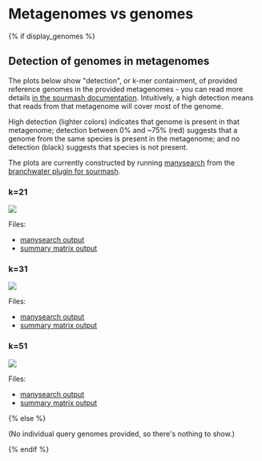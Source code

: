 # Metagenomes vs genomes

{% if display_genomes %}

## Detection of genomes in metagenomes

The plots below show "detection", or k-mer containment, of provided
reference genomes in the provided metagenomes - you can read more
details
[in the sourmash documentation](https://sourmash.readthedocs.io/en/latest/faq.html#mapping-reads-to-reference-vs-k-mer-detection-or-containment). Intuitively,
a high detection means that reads from that metagenome will cover most
of the genome.

High detection (lighter colors) indicates that genome is present in
that metagenome; detection between 0% and ~75% (red) suggests that a
genome from the same species is present in the metagenome; and no
detection (black) suggests that species is not present.

The plots are currently constructed by running
[manysearch](https://github.com/sourmash-bio/sourmash_plugin_branchwater/tree/main/doc#running-manysearch)
from the
[branchwater plugin for sourmash](https://github.com/sourmash-bio/sourmash_plugin_branchwater).

### k=21

[![](outputs/metag.x.genomes.21.png)](outputs/metag.x.genomes.21.png)

Files:

* [manysearch output](outputs/metag.x.genomes.21.manysearch.csv)
* [summary matrix output](outputs/metag.x.genomes.21.summary.csv)

### k=31

[![](outputs/metag.x.genomes.31.png)](outputs/metag.x.genomes.31.png)

Files:

* [manysearch output](outputs/metag.x.genomes.31.manysearch.csv)
* [summary matrix output](outputs/metag.x.genomes.31.summary.csv)

### k=51

[![](outputs/metag.x.genomes.51.png)](outputs/metag.x.genomes.51.png)

Files:

* [manysearch output](outputs/metag.x.genomes.51.manysearch.csv)
* [summary matrix output](outputs/metag.x.genomes.51.summary.csv)

{% else %}

(No individual query genomes provided, so there's nothing to show.)

{% endif %}
